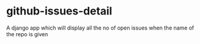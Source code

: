 # github-issues-detail
A django app which will display all the no of open issues when the name of the repo is given 
